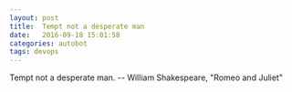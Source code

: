 ```yaml
---
layout: post
title:  Tempt not a desperate man
date:   2016-09-18 15:01:58
categories: autobot
tags: devops
---
```


Tempt not a desperate man.
		-- William Shakespeare, "Romeo and Juliet"
